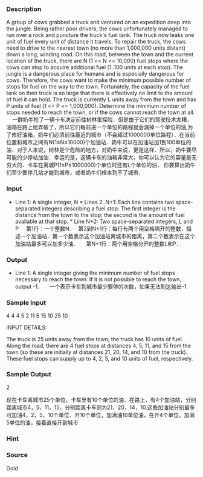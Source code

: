 
### Description
A group of cows grabbed a truck and ventured on an expedition deep into the jungle. Being rather poor drivers, the cows unfortunately managed to run over a rock and puncture the truck's fuel tank. The truck now leaks one unit of fuel every unit of distance it travels. To repair the truck, the cows need to drive to the nearest town (no more than 1,000,000 units distant) down a long, winding road. On this road, between the town and the current location of the truck, there are N (1 <= N <= 10,000) fuel stops where the cows can stop to acquire additional fuel (1..100 units at each stop). The jungle is a dangerous place for humans and is especially dangerous for cows. Therefore, the cows want to make the minimum possible number of stops for fuel on the way to the town. Fortunately, the capacity of the fuel tank on their truck is so large that there is effectively no limit to the amount of fuel it can hold. The truck is currently L units away from the town and has P units of fuel (1 <= P <= 1,000,000). Determine the minimum number of stops needed to reach the town, or if the cows cannot reach the town at all. 
    一群奶牛抢了一辆卡车决定前往树林里探险．但是由于它们的驾驶技术太糟，油箱在路上给弄破了，所以它们每前进一个单位的路程就会漏掉一个单位的油,为了修好油箱，奶牛们必须前往最近的城市（不会超过1000000单位路程）．在当前位置和城市之间有N(1≤N≤10000)个加油站．奶牛可以在加油站加1到100单位的油．对于人来说，树林是个危险的地方，对奶牛来说，更是这样．所以，奶牛要尽可能的少停站加油．幸运的是，这辆卡车的油箱非常大，你可以认为它的容量是无穷大的．卡车在离城P(1≤P≤1000000)个单位时还有L个单位的油． 你要算出奶牛们至少要停几站才能到城市，或者奶牛们根本到不了城市．
### Input
* Line 1: A single integer, N * Lines 2..N+1: Each line contains two space-separated integers describing a fuel stop: The first integer is the distance from the town to the stop; the second is the amount of fuel available at that stop. * Line N+2: Two space-separated integers, L and P 
    第1行：一个整数N.
    第2到N+1行：每行有两个用空格隔开的整数，描述一个加油站．第一个数表示这个加油站离城市的距离，第二个数表示在这个加油站最多可以加多少油．
    第N+1行：两个用空格分开的整数L和P．
### Output
* Line 1: A single integer giving the minimum number of fuel stops necessary to reach the town. If it is not possible to reach the town, output -1. 
 
    一个表示卡车到城市最少要停的次数，如果无法到达输出-1.
### Sample Input
4
4 4
5 2
11 5
15 10
25 10

INPUT DETAILS:

The truck is 25 units away from the town; the truck has 10 units
of fuel.  Along the road, there are 4 fuel stops at distances 4,
5, 11, and 15 from the town (so these are initially at distances
21, 20, 14, and 10 from the truck).  These fuel stops can supply
up to 4, 2, 5, and 10 units of fuel, respectively.


### Sample Output
2

现在卡车离城市25个单位，卡车里有10个单位的油．在路上，有4个加油站，分别距离城市4，5，11，15，分别距离卡车则为21，20，14，10.这些加油站分别最多可加油4，2，5，10个单位．开10个单位，加满油10单位油，在开4个单位，加满5单位的油，接着直接开到城市

### Hint

### Source
Gold